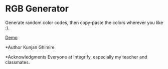 # RGB  Generator

Generate random color codes, then copy-paste the colors wherever you like :). 


[Demo](https://ghimirekunji.github.io/RGB/index.html)


*Author
Kunjan Ghimire

*Acknowledgments
Everyone at Integrify, especially my teacher and classmates.
